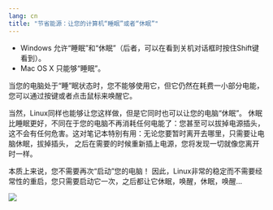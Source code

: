 ```yaml
---
lang: cn
title: "节省能源：让您的计算机“睡眠”或者“休眠”"
---
```


<ul>
<li>Windows 允许“睡眠”和“休眠”（后者，可以在看到关机对话框时按住Shift键看到）。</li>
<li>Mac OS X 只能够“睡眠”。</li>
</ul>

当您的电脑处于“睡”眠状态时，您不能够使用它，但它仍然在耗费一小部分电能，
您可以通过按键或者点击鼠标来唤醒它。

当然，Linux同样也能够让您这样做，但是它同时也可以让您的电脑“休眠”。
休眠比睡眠更好，不同在于您的电脑不再消耗任何电能了：您甚至可以拔掉电源插头，
这不会有任何危害。这对笔记本特别有用：无论您要暂时离开去哪里，只需要让电脑休眠，拔掉插头，
之后在需要的时候重新插上电源，您将发现一切就像您离开时一样。

本质上来说，您不需要再次“启动”您的电脑！
因此，Linux非常的稳定而不需要经常性的重启，您只需要启动它一次，之后都让它休眠，唤醒，休眠，唤醒...

<img src="Images/suspend_hibernate_thumb.png" />




